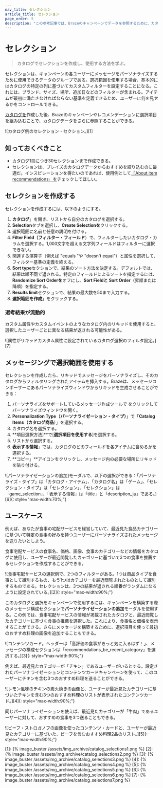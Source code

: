 ```yaml
---
nav_title: セレクション
article_title: セレクション
page_order: 5
description: "この参考記事では、Brazeのキャンペーンでデータを参照するために、カタログでセレクションを作成し、使用する方法について説明する。"
---
```


# セレクション

> カタログでセレクションを作成し、使用する方法を学ぶ。

セレクションは、キャンペーンの各ユーザーにメッセージをパーソナライズするために使用できるデータのグループである。選択範囲を使用する場合、基本的にはカタログの特定の列に基づいてカスタムフィルターを設定することになる。これには、ブランド、サイズ、場所、追加日などのフィルターが含まれる。アイテムが最初に満たさなければならない基準を定義できるため、ユーザーに何を見せるかをコントロールできる。

[カタログを]({{site.baseurl}}/user_guide/personalization_and_dynamic_content/catalog/)作成した後、Brazeのキャンペーンやレコメンデーションに選択項目を組み込むことで、カタログデータをさらに参照することができる。

![カタログ例のセレクション・セクション。][1]

## 知っておくべきこと

- カタログ1冊につき30セレクションまで作成できる。
- セレクションは、ブレイズのカタログデータからおすすめを絞り込むのに最適だ。インスピレーションを得たいのであれば、使用例として[「About item recommendations」を]({{site.baseurl}}/user_guide/sage_ai/recommendations/about_item_recommendations/)チェックしてほしい。

## セレクションを作成する

セレクションを作成するには、以下のようにする。

1. **カタログ**」を開き、リストから自分のカタログを選択する。
2. **Selection**タブを選択し、**Create Selectionを**クリックする。
3. 選択範囲に名前と任意の説明を付ける。
4. **Filter Field（フィルター・フィールド**）で、フィルターしたいカタログ・カラムを選択する。1,000文字を超える文字列フィールドはフィルターに選択できない。
5. 関連する演算子（例えば "equals "や "doesn't equal"）と属性を選択して、フィルター基準の定義を終える。
6. **Sort type**セクションで、結果のソート方法を決定する。デフォルトでは、結果は順不同で返される。特定のフィールドによるソートを指定するには、**Randomize Sort Orderを**オフにし、**Sort Fieldと** **Sort Order**（昇順または降順）を指定する。
7. **Results limit**セクションで、結果の最大数を50まで入力する。
8. **選択範囲を作成**」をクリックする。

### 選考結果が流動的

カスタム属性やカスタムイベントのようなカタログ内のリキッドを使用すると、選択したユーザーごとに異なる結果が返される可能性がある。

![属性がリキッドカスタム属性に設定されているカタログ選択のフィルタ設定。][7]

## メッセージングで選択範囲を使用する

セレクションを作成したら、リキッドでメッセージをパーソナライズし、そのカタログからフィルタリングされたアイテムを挿入する。Brazeは、メッセージコンポーザーにあるパーソナライズウィンドウからリキッドを生成させることができる：

1. パーソナライズをサポートしているメッセージ作成ツールで <i class="fa-solid fa-circle-plus" style="color: #12aec5;" title="パーソナライズを追加する"></i>をクリックしてパーソナライズウィンドウを開く。
2. **Personalization Type（パーソナライゼーション・タイプ）**」で「**Catalog Items（カタログ商品**）」を選択する。
3. カタログ名を選択する。
4. **項目選択方法]**で\[**選択項目を使用する**]を選択する。
4. リストから選択する。
5. **表示する情報**」では、カタログのどのフィールドを各アイテムに含めるかを選択する。
6. **コピー」**アイコンをクリックし、メッセージ内の必要な場所にリキッドを貼り付ける。

![パーソナライゼーションの追加]モーダルで、以下の選択ができる：「パーソナライズ・タイプ」は「カタログ・アイテム」、「カタログ名」は「ゲーム」、「セレクション・タイプ」は「セレクション」、「セレクション」は「game_selection」、「表示する情報」は「title」と「description_ja」である。][6]{: style="max-width:70%;"}

## ユースケース

例えば、あなたが食事の宅配サービスを経営していて、最近見た食品カテゴリーに基づいて特定の食事の好みを持つユーザーにパーソナライズされたメッセージを送りたいとしよう。 

食事宅配サービスの食事名、価格、画像、食事のカテゴリーなどの情報をカタログに使用し、ユーザーが最近閲覧したカテゴリーに基づいて3つの食事を推薦するセレクションを作成することができる。

![食事宅配サービスの選択例で、2つのフィルターがある。1つは商品タイプを食事として識別するもの、もう1つはカテゴリーを最近閲覧されたものとして識別するものである。セレクションは、3つの結果が返される順番がランダムになるように設定されている。][2]{: style="max-width:90%;"}

このカタログと選択をキャンペーンで使用するには、キャンペーンを構築する際のメッセージ構成セクションで**パーソナライゼーションの追加**モーダルを使用する。この例では、食事宅配サービスの情報が掲載されたカタログと、最近閲覧したカテゴリーに基づく食事の推薦を選択した。これにより、食事名と価格を表示することができる。さらにメッセージを構築するために、選択項目を使って最初のおすすめ料理の画像を追加することもできる。

![コンテンツカード。ヘッダーは「高評価の食事がきっと気に入るはず！」、メッセージの構成セクションは「recommendations_be_recent_category」を選択する。][3]{: style="max-width:90%;"}

例えば、最近見たカテゴリーが「チキン」であるユーザーがいるとする。設定されたパーソナライゼーションとコンテンツカードキャンペーンを使って、このユーザーにチキンを含む3つのおすすめ料理を送ることができる。

![レモン風味のチキンの炭火焼きの画像と、ユーザーが最近見たカテゴリーに基づいたチキンを含む3つのおすすめ料理のリストが表示されたコンテンツカード。][4]{: style="max-width:90%;"}

同じパーソナライゼーションを使えば、最近見たカテゴリーが「牛肉」であるユーザーに対して、おすすめの食事を3つ送ることもできる。

![ビーフ・ストロガノフの画像を使ったコンテンツ・カードと、ユーザーが最近見たカテゴリーに基づいた、ビーフを含むおすすめ料理2品のリスト。][5]{: style="max-width:90%;"}


[1]: {% image_buster /assets/img_archive/catalog_selections1.png %}
[2]: {% image_buster /assets/img_archive/catalog_selections2.png %}
[3]: {% image_buster /assets/img_archive/catalog_selections3.png %}
[4]: {% image_buster /assets/img_archive/catalog_selections4.png %}
[5]: {% image_buster /assets/img_archive/catalog_selections5.png %}
[6]: {% image_buster /assets/img_archive/catalog_selections6.png %}
[7]: {% image_buster /assets/img_archive/catalog_selections7.png %}